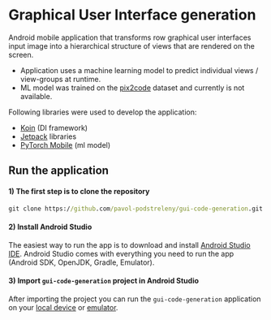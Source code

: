 # Graphical User Interface generation 
Android mobile application that transforms row graphical user interfaces input image into a hierarchical structure of views that are rendered on the screen. 
- Application uses a machine learning model to predict individual views / view-groups at runtime. 
- ML model was trained on the [pix2code](https://github.com/tonybeltramelli/pix2code) dataset and currently is not available.

Following libraries were used to develop the application:
- [Koin](https://github.com/InsertKoinIO/koin) (DI framework)
- [Jetpack](https://developer.android.com/jetpack) libraries
- [PyTorch Mobile](https://pytorch.org/mobile/android/) (ml model)

## Run the application
#### 1) The first step is to clone the repository
```cmd
git clone https://github.com/pavol-podstreleny/gui-code-generation.git
```

#### 2) Install Android Studio
The easiest way to run the app is to download and install [Android Studio IDE](https://developer.android.com/studio). Android Studio comes with everything you need to run the app (Android SDK, OpenJDK, Gradle, Emulator).

#### 3) Import `gui-code-generation` project in Android Studio
After importing the project you can run the `gui-code-generation` application on your [local device](https://developer.android.com/training/basics/firstapp/running-app) or [emulator](https://developer.android.com/training/basics/firstapp/running-app).
